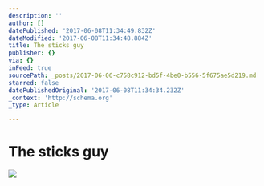 ```yaml
---
description: ''
author: []
datePublished: '2017-06-08T11:34:49.832Z'
dateModified: '2017-06-08T11:34:48.884Z'
title: The sticks guy
publisher: {}
via: {}
inFeed: true
sourcePath: _posts/2017-06-06-c758c912-bd5f-4be0-b556-5f675ae5d219.md
starred: false
datePublishedOriginal: '2017-06-08T11:34:34.232Z'
_context: 'http://schema.org'
_type: Article

---
```

# The sticks guy
![](https://imgflo.herokuapp.com/graph/2b2431f8e7ba7b0/6bfffae0d72b680739f10084f0f81aa6/croprotate.jpg?cropheight=4989&cropwidth=7512&degrees=0&input=https%3A%2F%2Fthe-grid-user-content.s3-us-west-2.amazonaws.com%2F68e8740d-080d-4032-b332-da88a4c8c3df.jpg&x=0&y=0)